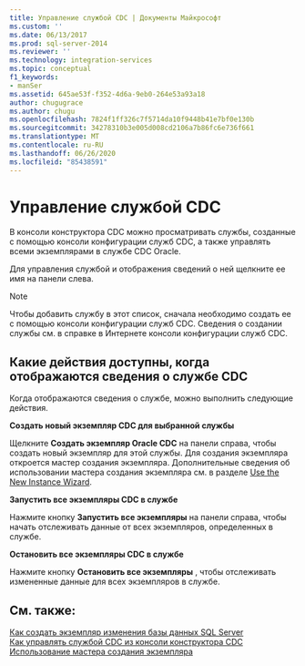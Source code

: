```yaml
---
title: Управление службой CDC | Документы Майкрософт
ms.custom: ''
ms.date: 06/13/2017
ms.prod: sql-server-2014
ms.reviewer: ''
ms.technology: integration-services
ms.topic: conceptual
f1_keywords:
- manSer
ms.assetid: 645ae53f-f352-4d6a-9eb0-264e53a93a18
author: chugugrace
ms.author: chugu
ms.openlocfilehash: 7824f1ff326c7f5714da10f9448b41e7bf0e130b
ms.sourcegitcommit: 34278310b3e005d008cd2106a7b86fc6e736f661
ms.translationtype: MT
ms.contentlocale: ru-RU
ms.lasthandoff: 06/26/2020
ms.locfileid: "85438591"
---
```

# <a name="manage-a-cdc-service"></a>Управление службой CDC
  В консоли конструктора CDC можно просматривать службы, созданные с помощью консоли конфигурации служб CDC, а также управлять всеми экземплярами в службе CDC Oracle.  
  
 Для управления службой и отображения сведений о ней щелкните ее имя на панели слева.  
  
> [!NOTE]  
>  Чтобы добавить службу в этот список, сначала необходимо создать ее с помощью консоли конфигурации служб CDC. Сведения о создании службы см. в справке в Интернете консоли конфигурации служб CDC.  
  
## <a name="what-you-can-do-when-you-display-the-cdc-service-information"></a>Какие действия доступны, когда отображаются сведения о службе CDC  
 Когда отображаются сведения о службе, можно выполнить следующие действия.  
  
 **Создать новый экземпляр CDC для выбранной службы**  
  
 Щелкните **Создать экземпляр Oracle CDC** на панели справа, чтобы создать новый экземпляр для этой службы. Для создания экземпляра откроется мастер создания экземпляра. Дополнительные сведения об использовании мастера создания экземпляра см. в разделе [Use the New Instance Wizard](use-the-new-instance-wizard.md).  
  
 **Запустить все экземпляры CDC в службе**  
  
 Нажмите кнопку **Запустить все экземпляры** на панели справа, чтобы начать отслеживать данные от всех экземпляров, определенных в службе.  
  
 **Остановить все экземпляры CDC в службе**  
  
 Нажмите кнопку **Остановить все экземпляры** , чтобы отслеживать измененные данные для всех экземпляров в службе.  
  
## <a name="see-also"></a>См. также:  
 [Как создать экземпляр изменения базы данных SQL Server](how-to-create-the-sql-server-change-database-instance.md)   
 [Как управлять службой CDC из консоли конструктора CDC](how-to-manage-a-cdc-service-from-the-cdc-designer-console.md)   
 [Использование мастера создания экземпляра](use-the-new-instance-wizard.md)  
  
  

